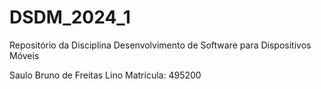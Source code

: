 # DSDM_2024_1
Repositório da Disciplina Desenvolvimento de Software para Dispositivos Móveis

Saulo Bruno de Freitas Lino
Matrícula: 495200
